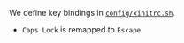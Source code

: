 We define key bindings in [`config/xinitrc.sh`](../config/xinitrc.sh).

- `Caps Lock` is remapped to `Escape`
